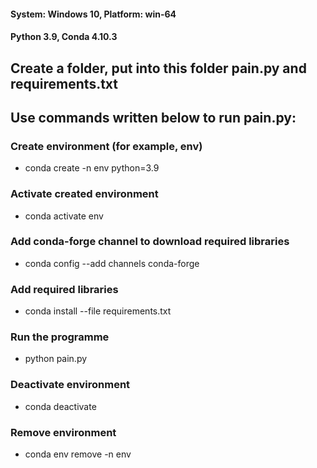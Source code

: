 #### System: Windows 10, Platform: win-64
#### Python 3.9, Conda 4.10.3

## Create a folder, put into this folder pain.py and requirements.txt
## Use commands written below to run pain.py:
### Create environment (for example, env)
* conda create -n env python=3.9
### Activate created environment
* conda activate env
### Add conda-forge channel to download required libraries
* conda config --add channels conda-forge
### Add required libraries
* conda install --file requirements.txt
### Run the programme
* python pain.py 
### Deactivate environment
* conda deactivate
### Remove environment
* conda env remove -n env 
